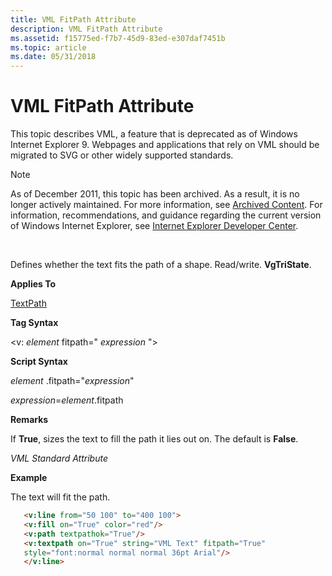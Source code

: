 ```yaml
---
title: VML FitPath Attribute
description: VML FitPath Attribute
ms.assetid: f15775ed-f7b7-45d9-83ed-e307daf7451b
ms.topic: article
ms.date: 05/31/2018
---
```


# VML FitPath Attribute

This topic describes VML, a feature that is deprecated as of Windows Internet Explorer 9. Webpages and applications that rely on VML should be migrated to SVG or other widely supported standards.

> [!Note]  
> As of December 2011, this topic has been archived. As a result, it is no longer actively maintained. For more information, see [Archived Content](https://docs.microsoft.com/previous-versions/windows/internet-explorer/ie-developer/). For information, recommendations, and guidance regarding the current version of Windows Internet Explorer, see [Internet Explorer Developer Center](https://msdn.microsoft.com/ie/).

 

Defines whether the text fits the path of a shape. Read/write. **VgTriState**.

**Applies To**

[TextPath](msdn-online-vml-textpath-element.md)

**Tag Syntax**

<v: *element* fitpath=" *expression* ">

**Script Syntax**

*element* .fitpath="*expression*"

*expression*=*element*.fitpath

**Remarks**

If **True**, sizes the text to fill the path it lies out on. The default is **False**.

*VML Standard Attribute*

**Example**

The text will fit the path.


```HTML
   <v:line from="50 100" to="400 100">
   <v:fill on="True" color="red"/>
   <v:path textpathok="True"/>
   <v:textpath on="True" string="VML Text" fitpath="True"
   style="font:normal normal normal 36pt Arial"/>
   </v:line>
```



 

 




